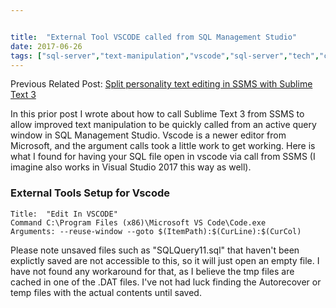 ```yaml
---


title:  "External Tool VSCODE called from SQL Management Studio"
date: 2017-06-26
tags: ["sql-server","text-manipulation","vscode","sql-server","tech","cool-tools","development"]
---
```


Previous Related Post:
[Split personality text editing in SSMS with Sublime Text 3](https://www.sheldonhull.com/blog/split-personality-text-editing-in-ssms-with-sublime-text-3)

In this prior post I wrote about how to call Sublime Text 3 from SSMS to allow improved text manipulation to be quickly called from an active query window in SQL Management Studio. Vscode is a newer editor from Microsoft, and the argument calls took a little work to get working. Here is what I found for having your SQL file open in vscode via call from SSMS (I imagine also works in Visual Studio 2017 this way as well).

### External Tools Setup for Vscode

```text
Title:  "Edit In VSCODE"
Command C:\Program Files (x86)\Microsoft VS Code\Code.exe
Arguments: --reuse-window --goto $(ItemPath):$(CurLine):$(CurCol)
```

Please note unsaved files such as "SQLQuery11.sql" that haven't been explictly saved are not accessible to this, so it will just open an empty file. I have not found any workaround for that, as I believe the tmp files are cached in one of the .DAT files. I've not had luck finding the Autorecover or temp files with the actual contents until saved.
